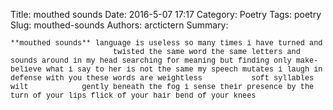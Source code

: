Title: mouthed sounds
Date: 2016-5-07 17:17
Category: Poetry
Tags: poetry
Slug: mouthed-sounds
Authors: arctictern
Summary: 

<span style="font-family:Courier New; font-size: 85%">
**mouthed sounds**  
language is useless  
so many times i have turned and  
&nbsp;&nbsp;&nbsp;&nbsp;&nbsp;&nbsp;&nbsp;&nbsp;&nbsp;&nbsp;&nbsp;&nbsp;&nbsp;&nbsp;&nbsp;&nbsp;&nbsp;&nbsp;&nbsp;&nbsp;&nbsp;&nbsp; twisted   
the same word  
the same letters and sounds  
around in my head searching for  
meaning but finding only make-believe  
what i say to her is not the same  
my speech mutates  
i laugh in defense  
with you these words are weightless  
&nbsp;&nbsp;&nbsp;&nbsp;&nbsp;&nbsp;&nbsp;&nbsp;&nbsp; soft syllables wilt  
&nbsp;&nbsp;&nbsp;&nbsp;&nbsp;&nbsp;&nbsp;&nbsp;&nbsp;&nbsp; gently beneath the fog  
i sense their presence by  
the turn of your lips  
flick of your hair  
bend of your knees  
</span>
